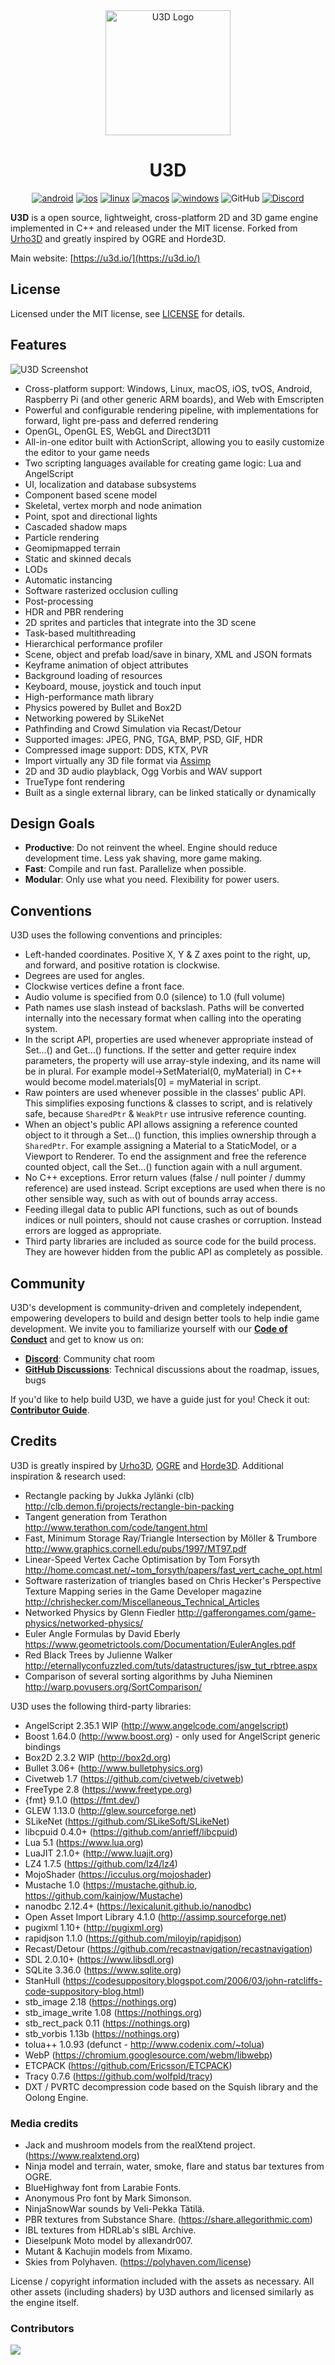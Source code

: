 <div align="center">
<a href="https://u3d.io">
  <picture>
    <source media="(prefers-color-scheme: dark)" srcset="https://raw.githubusercontent.com/u3d-community/U3D/master/SourceAssets/LogoDark.svg">
    <source media="(prefers-color-scheme: light)" srcset="https://raw.githubusercontent.com/u3d-community/U3D/master/SourceAssets/Logo.svg">
    <img width="200" alt="U3D Logo" src="https://raw.githubusercontent.com/u3d-community/U3D/master/SourceAssets/Logo.svg">
  </picture>
</a>

# U3D
[![android](https://github.com/u3d-community/U3D/actions/workflows/android.yml/badge.svg?branch=master)](https://github.com/u3d-community/U3D/actions/workflows/android.yml)
[![ios](https://github.com/u3d-community/U3D/actions/workflows/ios.yml/badge.svg?branch=master)](https://github.com/u3d-community/U3D/actions/workflows/ios.yml)
[![linux](https://github.com/u3d-community/U3D/actions/workflows/linux.yml/badge.svg?branch=master)](https://github.com/u3d-community/U3D/actions/workflows/linux.yml)
[![macos](https://github.com/u3d-community/U3D/actions/workflows/macos.yml/badge.svg?branch=master)](https://github.com/u3d-community/U3D/actions/workflows/macos.yml)
[![windows](https://github.com/u3d-community/U3D/actions/workflows/windows.yml/badge.svg?branch=master)](https://github.com/u3d-community/U3D/actions/workflows/windows.yml)
![GitHub](https://img.shields.io/github/license/u3d-community/U3D)
[![Discord](https://img.shields.io/discord/1044444861992026192)](https://discord.gg/httHCqcXGx)
</div>

**U3D** is a open source, lightweight, cross-platform 2D and 3D game engine implemented in C++ and released under the MIT license. Forked from [Urho3D](https://web.archive.org/web/20170406232054/https://urho3d.github.io/) and greatly inspired by OGRE and Horde3D.

Main website: [https://u3d.io/](https://u3d.io/)

## License
Licensed under the MIT license, see [LICENSE](https://github.com/u3d-community/U3D/blob/master/LICENSE) for details.

## Features
![U3D Screenshot](https://user-images.githubusercontent.com/467729/204386186-fbc2b8f8-cff8-4549-9fbc-5a6d35869a08.png)

- Cross-platform support: Windows, Linux, macOS, iOS, tvOS, Android, Raspberry Pi (and other generic ARM boards), and Web with Emscripten
- Powerful and configurable rendering pipeline, with implementations for forward, light pre-pass and deferred rendering
- OpenGL, OpenGL ES, WebGL and Direct3D11
- All-in-one editor built with ActionScript, allowing you to easily customize the editor to your game needs
- Two scripting languages available for creating game logic: Lua and AngelScript
- UI, localization and database subsystems
- Component based scene model
- Skeletal, vertex morph and node animation
- Point, spot and directional lights
- Cascaded shadow maps
- Particle rendering
- Geomipmapped terrain
- Static and skinned decals
- LODs
- Automatic instancing
- Software rasterized occlusion culling
- Post-processing
- HDR and PBR rendering
- 2D sprites and particles that integrate into the 3D scene
- Task-based multithreading
- Hierarchical performance profiler
- Scene, object and prefab load/save in binary, XML and JSON formats
- Keyframe animation of object attributes
- Background loading of resources
- Keyboard, mouse, joystick and touch input
- High-performance math library
- Physics powered by Bullet and Box2D
- Networking powered by SLikeNet
- Pathfinding and Crowd Simulation via Recast/Detour
- Supported images: JPEG, PNG, TGA, BMP, PSD, GIF, HDR
- Compressed image support: DDS, KTX, PVR
- Import virtually any 3D file format via [Assimp](https://github.com/assimp/assimp/blob/master/doc/Fileformats.md)
- 2D and 3D audio playblack, Ogg Vorbis and WAV support
- TrueType font rendering
- Built as a single external library, can be linked statically or dynamically

## Design Goals
- **Productive**: Do not reinvent the wheel. Engine should reduce development time. Less yak shaving, more game making.
- **Fast**: Compile and run fast. Parallelize when possible.
- **Modular**: Only use what you need. Flexibility for power users.

## Conventions
U3D uses the following conventions and principles:

- Left-handed coordinates. Positive X, Y & Z axes point to the right, up, and forward, and positive rotation is clockwise.
- Degrees are used for angles.
- Clockwise vertices define a front face.
- Audio volume is specified from 0.0 (silence) to 1.0 (full volume)
- Path names use slash instead of backslash. Paths will be converted internally into the necessary format when calling into the operating system.
- In the script API, properties are used whenever appropriate instead of Set...() and Get...() functions. If the setter and getter require index parameters, the property will use array-style indexing, and its name will be in plural. For example model->SetMaterial(0, myMaterial) in C++ would become model.materials[0] = myMaterial in script.
- Raw pointers are used whenever possible in the classes' public API. This simplifies exposing functions & classes to script, and is relatively safe, because `SharedPtr` & `WeakPtr` use intrusive reference counting.
- When an object's public API allows assigning a reference counted object to it through a Set...() function, this implies ownership through a `SharedPtr`. For example assigning a Material to a StaticModel, or a Viewport to Renderer. To end the assignment and free the reference counted object, call the Set...() function again with a null argument.
- No C++ exceptions. Error return values (false / null pointer / dummy reference) are used instead. Script exceptions are used when there is no other sensible way, such as with out of bounds array access.
- Feeding illegal data to public API functions, such as out of bounds indices or null pointers, should not cause crashes or corruption. Instead errors are logged as appropriate.
- Third party libraries are included as source code for the build process. They are however hidden from the public API as completely as possible.

## Community
U3D's development is community-driven and completely independent, empowering developers to build and design better tools to help indie game development. We invite you to familiarize yourself with our [**Code of Conduct**](./CODE_OF_CONDUCT.md) and get to know us on:

- **[Discord](https://discord.gg/httHCqcXGx)**: Community chat room
- **[GitHub Discussions](https://github.com/u3d-community/U3D/discussions)**: Technical discussions about the roadmap, issues, bugs

If you'd like to help build U3D, we have a guide just for you! Check it out: **[Contributor Guide](./CONTRIBUTING.md)**.

## Credits
U3D is greatly inspired by [Urho3D](https://web.archive.org/web/20170406232054/https://urho3d.github.io/), [OGRE](http://www.ogre3d.org) and [Horde3D](http://www.horde3d.org). Additional inspiration & research used:

- Rectangle packing by Jukka Jylänki (clb)
  http://clb.demon.fi/projects/rectangle-bin-packing
- Tangent generation from Terathon
  http://www.terathon.com/code/tangent.html
- Fast, Minimum Storage Ray/Triangle Intersection by Möller & Trumbore
  http://www.graphics.cornell.edu/pubs/1997/MT97.pdf
- Linear-Speed Vertex Cache Optimisation by Tom Forsyth
  http://home.comcast.net/~tom_forsyth/papers/fast_vert_cache_opt.html
- Software rasterization of triangles based on Chris Hecker's
  Perspective Texture Mapping series in the Game Developer magazine
  http://chrishecker.com/Miscellaneous_Technical_Articles
- Networked Physics by Glenn Fiedler
  http://gafferongames.com/game-physics/networked-physics/
- Euler Angle Formulas by David Eberly
  https://www.geometrictools.com/Documentation/EulerAngles.pdf
- Red Black Trees by Julienne Walker
  http://eternallyconfuzzled.com/tuts/datastructures/jsw_tut_rbtree.aspx
- Comparison of several sorting algorithms by Juha Nieminen
  http://warp.povusers.org/SortComparison/

U3D uses the following third-party libraries:

- AngelScript 2.35.1 WIP (http://www.angelcode.com/angelscript)
- Boost 1.64.0 (http://www.boost.org) - only used for AngelScript generic bindings
- Box2D 2.3.2 WIP (http://box2d.org)
- Bullet 3.06+ (http://www.bulletphysics.org)
- Civetweb 1.7 (https://github.com/civetweb/civetweb)
- FreeType 2.8 (https://www.freetype.org)
- {fmt} 9.1.0 (https://fmt.dev/)
- GLEW 1.13.0 (http://glew.sourceforge.net)
- SLikeNet (https://github.com/SLikeSoft/SLikeNet)
- libcpuid 0.4.0+ (https://github.com/anrieff/libcpuid)
- Lua 5.1 (https://www.lua.org)
- LuaJIT 2.1.0+ (http://www.luajit.org)
- LZ4 1.7.5 (https://github.com/lz4/lz4)
- MojoShader (https://icculus.org/mojoshader)
- Mustache 1.0 (https://mustache.github.io, https://github.com/kainjow/Mustache)
- nanodbc 2.12.4+ (https://lexicalunit.github.io/nanodbc)
- Open Asset Import Library 4.1.0 (http://assimp.sourceforge.net)
- pugixml 1.10+ (http://pugixml.org)
- rapidjson 1.1.0 (https://github.com/miloyip/rapidjson)
- Recast/Detour (https://github.com/recastnavigation/recastnavigation)
- SDL 2.0.10+ (https://www.libsdl.org)
- SQLite 3.36.0 (https://www.sqlite.org)
- StanHull (https://codesuppository.blogspot.com/2006/03/john-ratcliffs-code-suppository-blog.html)
- stb_image 2.18 (https://nothings.org)
- stb_image_write 1.08 (https://nothings.org)
- stb_rect_pack 0.11 (https://nothings.org)
- stb_vorbis 1.13b (https://nothings.org)
- tolua++ 1.0.93 (defunct - http://www.codenix.com/~tolua)
- WebP (https://chromium.googlesource.com/webm/libwebp)
- ETCPACK (https://github.com/Ericsson/ETCPACK)
- Tracy 0.7.6 (https://github.com/wolfpld/tracy)
- DXT / PVRTC decompression code based on the Squish library and the Oolong Engine.

### Media credits
- Jack and mushroom models from the realXtend project. (https://www.realxtend.org)
- Ninja model and terrain, water, smoke, flare and status bar textures from OGRE.
- BlueHighway font from Larabie Fonts.
- Anonymous Pro font by Mark Simonson.
- NinjaSnowWar sounds by Veli-Pekka Tätilä.
- PBR textures from Substance Share. (https://share.allegorithmic.com)
- IBL textures from HDRLab's sIBL Archive.
- Dieselpunk Moto model by allexandr007.
- Mutant & Kachujin models from Mixamo.
- Skies from Polyhaven. (https://polyhaven.com/license)

License / copyright information included with the assets as necessary. All other assets (including shaders) by U3D authors and licensed similarly as the engine itself.

### Contributors
<a href="https://github.com/u3d-community/U3D/graphs/contributors"><img src="https://opencollective.com/U3D/contributors.svg?width=890&button=false" /></a>

